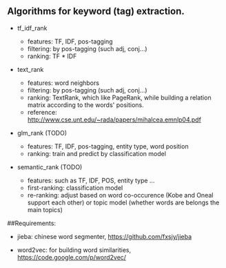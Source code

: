 
## Algorithms for keyword (tag) extraction.

* tf\_idf\_rank

    *  features: TF, IDF, pos-tagging
    *  filtering: by pos-tagging (such adj, conj...) 
    *  ranking: TF * IDF 

* text\_rank

    *  features: word neighbors 
    *  filtering: by pos-tagging (such adj, conj...) 
    *  ranking: TextRank, which like PageRank, while building a relation matrix according to the words' positions.
    *  reference: http://www.cse.unt.edu/~rada/papers/mihalcea.emnlp04.pdf

* glm\_rank (TODO)

    *  features: TF, IDF, pos-tagging, entity type, word position
    *  ranking: train and predict by classification model

* semantic\_rank (TODO)

    *  features: such as TF, IDF, POS, entity type ... 
    *  first-ranking: classification model
    *  re-ranking: adjust based on word co-occurence (Kobe and Oneal support each other)  or topic model (whether words are belongs the main topics)


##Requirements:

* jieba: chinese word segmenter, https://github.com/fxsjy/jieba

* word2vec: for building word similarities, https://code.google.com/p/word2vec/


